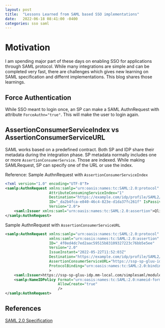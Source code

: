 ```yaml
---
layout: post
title:  "Lessons Learned from SAML based SSO implementations"
date:   2022-06-18 08:41:00 -0400
categories: sso saml
---
```


# Motivation
I am spending major part of these days on enabling SSO for applications through SAML protocol.
While many integrations are simple and can be completed very fast, there are challenges which gives new learning on SAML specification and differnt implementations. This blog shares those learnings.


## Force Authentication
While SSO meant to login once, an SP can make a SAML AuthnRequest with attribute `ForceAuthn="true"`. This will make the user to login again.


## AssertionConsumerServiceIndex vs AssertionConsumerServiceURL
SAML works based on a predefined contract. Both SP and IDP share their metadata during the integration phase. SP metadata normally includes one or more `AssertionConsumerService`. Those are indexed. While making SAMLRequest, SP can specify one of the URL or use the index.

Reference:
Sample AuthnRequest with `AssertionConsumerServiceIndex` 
```xml
<?xml version="1.0" encoding="UTF-8"?>
<samlp:AuthnRequest xmlns:samlp="urn:oasis:names:tc:SAML:2.0:protocol" AssertionConsumerServiceIndex="2"
                    AttributeConsumingServiceIndex="1"
                    Destination="https://example.com/idp/profile/SAML2/Redirect/SSO" ForceAuthn="false"
                    ID="_da2b4fca-e840-46c4-823e-d1da37fc261f" IsPassive="false" IssueInstant="2022-04-20T15:04:20.161Z"
                    Version="2.0">
    <saml:Issuer xmlns:saml="urn:oasis:names:tc:SAML:2.0:assertion">QlikSense_TST</saml:Issuer>
</samlp:AuthnRequest>
```


Sample AuthnRequest with `AssertionConsumerServiceURL`
```xml
<samlp:AuthnRequest xmlns:samlp="urn:oasis:names:tc:SAML:2.0:protocol"
                    xmlns:saml="urn:oasis:names:tc:SAML:2.0:assertion"
                    ID="_4f0ed4dc7ed2aac59515b83109327223c76bb5e5ee"
                    Version="2.0"
                    IssueInstant="2022-05-22T11:52:03Z"
                    Destination="https://example.com/idp/profile/SAML2/Redirect/SSO"
                    AssertionConsumerServiceURL="https://ssp-sp-gluu-idp.mm-local.com/simplesaml/module.php/saml/sp/saml2-acs.php/default-sp"
                    ProtocolBinding="urn:oasis:names:tc:SAML:2.0:bindings:HTTP-POST"
                    >
    <saml:Issuer>https://ssp-sp-gluu-idp.mm-local.com/simplesaml/module.php/saml/sp/metadata.php/default-sp</saml:Issuer>
    <samlp:NameIDPolicy Format="urn:oasis:names:tc:SAML:2.0:nameid-format:transient"
                        AllowCreate="true"
                        />
</samlp:AuthnRequest>
```


## References
[SAML 2.0 Specification](https://docs.oasis-open.org/security/saml/v2.0/saml-core-2.0-os.pdf)
